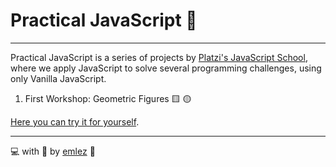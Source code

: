 # Practical JavaScript 💛

---

Practical JavaScript is a series of projects by [Platzi's JavaScript School](https://platzi.com/escuela-javascript/), where we apply JavaScript to solve several programming challenges, using only Vanilla JavaScript.

1. First Workshop: Geometric Figures 🟨 🟡

[Here you can try it for yourself](https://emlez.github.io/Practical-JS/).

---

💻 with 💜 by [emlez](https://github.com/emlez) 🔰
